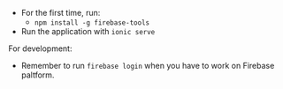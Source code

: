 * For the first time, run:
  * `npm install -g firebase-tools`
* Run the application with `ionic serve`

For development:
* Remember to run `firebase login` when you have to work on Firebase paltform.
